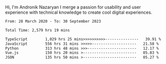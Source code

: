 Hi, I'm Andronik Nazaryan
I merge a passion for usability and user experience with technical knowledge to create cool digital experiences.


<!--START_SECTION:waka-->

```txt
From: 28 March 2020 - To: 30 September 2023

Total Time: 2,579 hrs 19 mins

TypeScript        1,029 hrs 25 mins>>>>>>>>>>---------------   39.91 %
JavaScript        556 hrs 31 mins >>>>>--------------------   21.58 %
Python            313 hrs 48 mins >>>----------------------   12.17 %
Vue.js            150 hrs 20 mins >------------------------   05.83 %
JSON              135 hrs 50 mins >------------------------   05.27 %
```

<!--END_SECTION:waka-->
